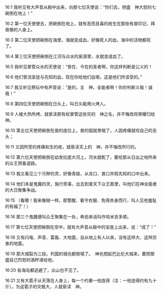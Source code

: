 <a id="1"></a>16:1  我听见有大声音从殿中出来，向那七位天使说：“你们去，把盛　神大怒的七碗倒在地上！”  

<a id="2"></a>16:2  第一位天使便去，把碗倒在地上，就有恶而且毒的疮生在那些有兽印记、拜兽像的人身上。  

<a id="3"></a>16:3  第二位天使把碗倒在海里，海就变成血，好像死人的血，海中的活物都死了。  

<a id="4"></a>16:4  第三位天使把碗倒在江河与众水的泉源里，水就变成血了。  

<a id="5"></a>16:5  我听见掌管众水的天使说：“昔在、今在的圣者啊，你这样判断是公义的！  

<a id="6"></a>16:6  他们曾流圣徒与先知的血，现在你给他们血喝，这是他们所该受的。”  

<a id="7"></a>16:7  我又听见祭坛中有声音说：“是的，主　神，全能者啊！你的判断义哉！诚哉！”  

<a id="8"></a>16:8  第四位天使把碗倒在日头上，叫日头能用火烤人。  

<a id="9"></a>16:9  人被大热所烤，就亵渎那有权掌管这些灾的　神之名，并不悔改将荣耀归给　神。  

<a id="10"></a>16:10  第五位天使把碗倒在兽的座位上，兽的国就黑暗了。人因疼痛就咬自己的舌头；  

<a id="11"></a>16:11  又因所受的疼痛和生的疮，就亵渎天上的　神，并不悔改所行的。  

<a id="12"></a>16:12  第六位天使把碗倒在幼发拉底大河上，河水就乾了，要给那从日出之地所来的众王预备道路。  

<a id="13"></a>16:13  我又看见三个污秽的灵，好像青蛙，从龙口、兽口并假先知的口中出来。  

<a id="14"></a>16:14  他们本是鬼魔的灵，施行奇事，出去到普天下众王那里，叫他们在神全能者的大日聚集争战。  

<a id="15"></a>16:15  （看哪！我来像贼一样。那警醒、看守衣服、免得赤身而行，叫人见他羞耻的有福了！）  

<a id="16"></a>16:16  那三个鬼魔便叫众王聚集在一处，希伯来话叫作哈米吉多顿。  

<a id="17"></a>16:17  第七位天使把碗倒在空中，就有大声音从殿中的宝座上出来，说：“成了！”  

<a id="18"></a>16:18  又有闪电、声音、雷轰、大地震，自从地上有人以来，没有这样大、这样厉害的地震。  

<a id="19"></a>16:19  那大城裂为三段，列国的城也都倒塌了。　神也想起巴比伦大城来，要把那盛自己烈怒的酒杯递给他。  

<a id="20"></a>16:20  各海岛都逃避了，众山也不见了。  

<a id="21"></a>16:21  又有大雹子从天落在人身上，每一个约重一他连得（注：一他连得约有九十斤）。为这雹子的灾极大，人就亵渎　神。  
